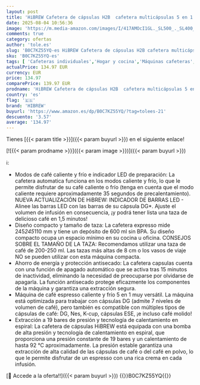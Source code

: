 ```yaml
---
layout: post
title: 'HiBREW Cafetera de cápsulas H2B  cafetera multicápsulas 5 en 1  compatible con cápsulas DG/Nes/K-cup/ESE/café molido  Parada automática  Espresso perfecto  Negro'
date: 2025-08-04 10:56:36
image: 'https://m.media-amazon.com/images/I/417AMOcI1GL._SL500_._SL400_.jpg'
comments: true
category: ofertas
author: 'tole.es'
slug: 'B0C7KZ55YQ-es HiBREW Cafetera de cápsulas H2B cafetera multicápsulas 5...'
sku: 'B0C7KZ55YQ-es'
tags: [ 'Cafeteras individuales','Hogar y cocina','Máquinas cafeteras','Utensilios para café y té','cafetera','hibrew','🇪🇸', ]
actualPrice: 134.97 EUR
currency: EUR
price: 134.97
comparePrice: 139.97 EUR
prodname: 'HiBREW Cafetera de cápsulas H2B  cafetera multicápsulas 5 en 1  compatible con cápsulas DG/Nes/K-cup/ESE/café molido  Parada automática  Espresso perfecto  Negro'
country: 'es'
flag: '🇪🇸'
brand: 'HIBREW'
buyurl: 'https://www.amazon.es/dp/B0C7KZ55YQ/?tag=tolees-21'
descuento: '3.57'
average: '134.97'
---
```


Tienes [{{< param title >}}]({{< param buyurl >}}) en el siguiente enlace!

[![{{< param prodname >}}]({{< param image >}})]({{< param buyurl >}})

ℹ️:

- Modos de café caliente y frío e indicador LED de preparación: La cafetera automatica funciona en los modos caliente y frío, lo que le permite disfrutar de su café caliente o frío (tenga en cuenta que el modo caliente requiere aproximadamente 35 segundos de precalentamiento). NUEVA ACTUALIZACIÓN DE HiBREW: INDICADOR DE BARRAS LED - Alinee las barras LED con las barras de su cápsula DG*. Ajuste el volumen de infusión en consecuencia, ¡y podrá tener lista una taza de delicioso café en 1,5 minutos!
- Diseño compacto y tamaño de taza: La cafetera expresso mide 245*245*110 mm y tiene un depósito de 600 ml sin BPA. Su diseño compacto ocupa un espacio mínimo en su cocina u oficina. CONSEJOS SOBRE EL TAMAÑO DE LA TAZA: Recomendamos utilizar una taza de café de 200-250 ml. Las tazas más altas de 8 cm o los vasos de viaje NO se pueden utilizar con esta máquina compacta.
- Ahorro de energía y protección antisecado: La cafetera capsulas cuenta con una función de apagado automático que se activa tras 15 minutos de inactividad, eliminando la necesidad de preocuparse por olvidarse de apagarla. La función antisecado protege eficazmente los componentes de la máquina y garantiza una extracción segura.
- Máquina de café espresso caliente y frío 5 en 1 muy versátil. La máquina está optimizada para trabajar con cápsulas DG (admite 7 niveles de volumen de café), pero también es compatible con múltiples tipos de cápsulas de café: DG, Nes, K-cup, cápsulas ESE, ¡e incluso café molido!
- Extracción a 19 bares de presión y tecnología de calentamiento en espiral: La cafetera de cápsulas HiBREW está equipada con una bomba de alta presión y tecnología de calentamiento en espiral, que proporciona una presión constante de 19 bares y un calentamiento de hasta 92 °C aproximadamente. La presión estable garantiza una extracción de alta calidad de las cápsulas de café o del café en polvo, lo que le permite disfrutar de un espresso con una rica crema en cada infusión.

[🛒 Accede a la oferta!!]({{< param buyurl >}})
{{<world>}}B0C7KZ55YQ{{</world>}}
